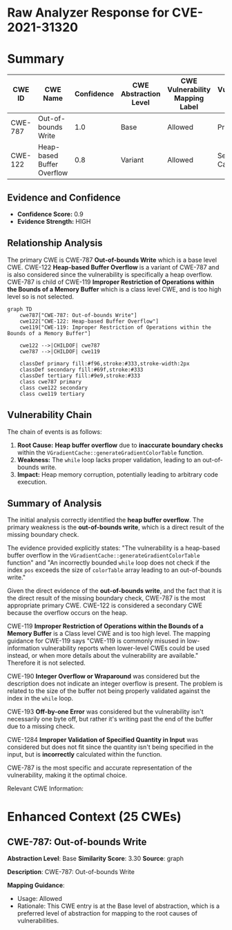 # Raw Analyzer Response for CVE-2021-31320

# Summary
| CWE ID | CWE Name | Confidence | CWE Abstraction Level | CWE Vulnerability Mapping Label | CWE-Vulnerability Mapping Notes |
|---|---|---|---|---|---|
| CWE-787 | Out-of-bounds Write | 1.0 | Base | Allowed | Primary CWE |
| CWE-122 | Heap-based Buffer Overflow | 0.8 | Variant | Allowed | Secondary Candidate |

## Evidence and Confidence

*   **Confidence Score:** 0.9
*   **Evidence Strength:** HIGH

## Relationship Analysis
The primary CWE is CWE-787 **Out-of-bounds Write** which is a base level CWE. CWE-122 **Heap-based Buffer Overflow** is a variant of CWE-787 and is also considered since the vulnerability is specifically a heap overflow. CWE-787 is child of CWE-119 **Improper Restriction of Operations within the Bounds of a Memory Buffer** which is a class level CWE, and is too high level so is not selected.

```mermaid
graph TD
    cwe787["CWE-787: Out-of-bounds Write"]
    cwe122["CWE-122: Heap-based Buffer Overflow"]
    cwe119["CWE-119: Improper Restriction of Operations within the Bounds of a Memory Buffer"]
    
    cwe122 -->|CHILDOF| cwe787
    cwe787 -->|CHILDOF| cwe119
    
    classDef primary fill:#f96,stroke:#333,stroke-width:2px
    classDef secondary fill:#69f,stroke:#333
    classDef tertiary fill:#9e9,stroke:#333
    class cwe787 primary
    class cwe122 secondary
    class cwe119 tertiary
```

## Vulnerability Chain
The chain of events is as follows:
1.  **Root Cause:** **Heap buffer overflow** due to **inaccurate boundary checks** within the `VGradientCache::generateGradientColorTable` function.
2.  **Weakness:** The `while` loop lacks proper validation, leading to an out-of-bounds write.
3.  **Impact:** Heap memory corruption, potentially leading to arbitrary code execution.

## Summary of Analysis
The initial analysis correctly identified the **heap buffer overflow**. The primary weakness is the **out-of-bounds write**, which is a direct result of the missing boundary check.

The evidence provided explicitly states: "The vulnerability is a heap-based buffer overflow in the `VGradientCache::generateGradientColorTable` function" and "An incorrectly bounded `while` loop does not check if the index `pos` exceeds the size of `colorTable` array leading to an out-of-bounds write."

Given the direct evidence of the **out-of-bounds write**, and the fact that it is the direct result of the missing boundary check, CWE-787 is the most appropriate primary CWE. CWE-122 is considered a secondary CWE because the overflow occurs on the heap.

CWE-119 **Improper Restriction of Operations within the Bounds of a Memory Buffer** is a Class level CWE and is too high level. The mapping guidance for CWE-119 says "CWE-119 is commonly misused in low-information vulnerability reports when lower-level CWEs could be used instead, or when more details about the vulnerability are available." Therefore it is not selected.

CWE-190 **Integer Overflow or Wraparound** was considered but the description does not indicate an integer overflow is present. The problem is related to the size of the buffer not being properly validated against the index in the `while` loop.

CWE-193 **Off-by-one Error** was considered but the vulnerability isn't necessarily one byte off, but rather it's writing past the end of the buffer due to a missing check.

CWE-1284 **Improper Validation of Specified Quantity in Input** was considered but does not fit since the quantity isn't being specified in the input, but is **incorrectly** calculated within the function.

CWE-787 is the most specific and accurate representation of the vulnerability, making it the optimal choice.

Relevant CWE Information:

# Enhanced Context (25 CWEs)

## CWE-787: Out-of-bounds Write
**Abstraction Level**: Base
**Similarity Score**: 3.30
**Source**: graph

**Description**:
CWE-787: Out-of-bounds Write

**Mapping Guidance**:
- Usage: Allowed
- Rationale: This CWE entry is at the Base level of abstraction, which is a preferred level of abstraction for mapping to the root causes of vulnerabilities.